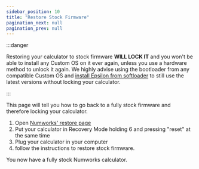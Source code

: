 ```yaml
---
sidebar_position: 10
title: "Restore Stock Firmware"
pagination_next: null
pagination_prev: null
---
```


:::danger

Restoring your calculator to stock firmware **WILL LOCK IT** and you won't be able to install any Custom OS on it ever again, unless you use a hardware method to unlock it again. We highly advise using the bootloader from any compatible Custom OS and [install Epsilon from softloader](/docs/cfw/install-epsilon-from-softloader) to still use the latest versions without locking your calculator.

:::


This page will tell you how to go back to a fully stock firmware and therefore locking your calculator.

1. Open [Numworks' restore page](https://numworks.com/rescue)
2. Put your calculator in Recovery Mode holding 6 and pressing "reset" at the same time
3. Plug your calculator in your computer
4. follow the instructions to restore stock firmware.

You now have a fully stock Numworks calculator.
